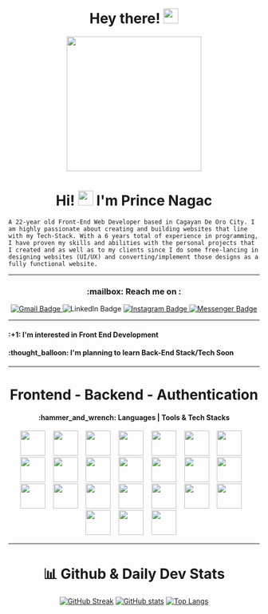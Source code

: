 <h1 align="center">
   Hey there! <img src="https://media.giphy.com/media/hvRJCLFzcasrR4ia7z/giphy.gif" width="30px"/>
</h1>


<div id="header" align="center">
  <img src="https://camo.githubusercontent.com/cae12fddd9d6982901d82580bdf321d81fb299141098ca1c2d4891870827bf17/68747470733a2f2f6d69726f2e6d656469756d2e636f6d2f6d61782f313336302f302a37513379765349765f7430696f4a2d5a2e676966" width="270"/>
</div>

<h1 align = "center">
 Hi! <img src="https://media.giphy.com/media/hvRJCLFzcasrR4ia7z/giphy.gif" width="30px"/> I'm Prince Nagac  
</h1>
 
 `A 22-year old Front-End Web Developer based in Cagayan De Oro City. I am highly passionate about creating and building websites that line with my Tech-Stack. With a 6 years total of experience in programming, I have proven my skills and abilities with the personal projects that I created and as well as to my clients since I do some free-lancing in designing websites (UI/UX) and converting/implement those designs as a fully functional website.`



  ***
 
 <h3 align = "center" > :mailbox: Reach me on :</h5>
 <div id="badges" align="center">
   <a target="_blank" href="mailto:princenagac12@gmail.com">
  <img src="https://img.shields.io/badge/Gmail-red?style=for-the-badge&logo=gmail&logoColor=white" alt="Gmail Badge"/>
   </a>
  
  <img src="https://img.shields.io/badge/LinkedIn-blue?style=for-the-badge&logo=linkedin&logoColor=white" alt="LinkedIn Badge"/>
   
  <a target = "_blank" href ="https://www.instagram.com/pandaaa4021/" >
  <img src="https://img.shields.io/badge/Instagram-d62976?style=for-the-badge&logo=instagram&logoColor=white" alt="Instagram Badge"/>
   </a>
  <a target = "_blank " href ="http://www.m.me/Kijirooo01/" > 
  <img src="https://img.shields.io/badge/Messenger-blue?style=for-the-badge&logo=messenger&logoColor=white" alt="Messenger Badge"/>
  </a>  
</div>
<div align = "center">
<img src="https://komarev.com/ghpvc/?username=prince0010&style=flat-square&color=blue" alt=""/>
 </div>


 ***
 
 <h4 align = "left">
:+1: I'm interested in Front End Development  
 </h4>
  <h4 align = "left" >
   :thought_balloon: I'm planning to learn Back-End Stack/Tech Soon  
  </h4>

***

<!-- FRONT-END DEVELOPMENT | API | AUTHENTICATION | HOSTING  -->
<h1 align = "center"> Frontend - Backend - Authentication </h1>
<h4 align ="center">  :hammer_and_wrench: Languages | Tools & Tech Stacks </h4>

<!-- DevICONS -->
<div align = "center"> 

<img src="https://cdn.jsdelivr.net/gh/devicons/devicon/icons/html5/html5-original.svg" height = "50"/>&nbsp;&nbsp;&nbsp;
<img src="https://cdn.jsdelivr.net/gh/devicons/devicon/icons/css3/css3-original.svg" height = "50"/>&nbsp;&nbsp;&nbsp;
<img src="https://cdn.jsdelivr.net/gh/devicons/devicon/icons/javascript/javascript-original.svg" height = "50"/>&nbsp;&nbsp;&nbsp;
<img src="https://cdn.jsdelivr.net/gh/devicons/devicon/icons/react/react-original.svg" height = "50"/>&nbsp;&nbsp;&nbsp;
<img src="https://cdn.jsdelivr.net/gh/devicons/devicon/icons/typescript/typescript-original.svg" height = "50"/>&nbsp;&nbsp;&nbsp;
<img src="https://cdn.jsdelivr.net/gh/devicons/devicon/icons/express/express-original.svg" height = "50"/>&nbsp;&nbsp;&nbsp;
<img src="https://cdn.jsdelivr.net/gh/devicons/devicon/icons/jquery/jquery-original.svg" height = "50"/>&nbsp;&nbsp;&nbsp;
<img src="https://cdn.jsdelivr.net/gh/devicons/devicon/icons/npm/npm-original-wordmark.svg" height = "50"/>&nbsp;&nbsp;&nbsp;
<img src="https://cdn.jsdelivr.net/gh/devicons/devicon/icons/appwrite/appwrite-original.svg" height = "50"/>&nbsp;&nbsp;&nbsp;
<img src="https://cdn.jsdelivr.net/gh/devicons/devicon/icons/visualstudio/visualstudio-plain.svg" height = "50"/>&nbsp;&nbsp;&nbsp;
<img src="https://cdn.jsdelivr.net/gh/devicons/devicon/icons/php/php-original.svg" height = "50"/>&nbsp;&nbsp;&nbsp;
<img src="https://cdn.jsdelivr.net/gh/devicons/devicon/icons/nodejs/nodejs-original.svg" height = "50"/>&nbsp;&nbsp;&nbsp;
<img src="https://cdn.jsdelivr.net/gh/devicons/devicon/icons/mongodb/mongodb-original.svg" height = "50"/>&nbsp;&nbsp;&nbsp;
<img src="https://cdn.jsdelivr.net/gh/devicons/devicon/icons/java/java-original.svg" height = "50"/>&nbsp;&nbsp;&nbsp;
<img src="https://cdn.jsdelivr.net/gh/devicons/devicon/icons/python/python-original.svg" height = "50"/>&nbsp;&nbsp;&nbsp;
<img src="https://cdn.jsdelivr.net/gh/devicons/devicon/icons/mysql/mysql-original.svg" height = "50"/>&nbsp;&nbsp;&nbsp;
<img src="https://cdn.jsdelivr.net/gh/devicons/devicon/icons/materialui/materialui-original.svg" height = "50"/>&nbsp;&nbsp;&nbsp;
<img src="https://cdn.jsdelivr.net/gh/devicons/devicon/icons/flutter/flutter-original.svg" height = "50"/>&nbsp;&nbsp;&nbsp;
<img src="https://cdn.jsdelivr.net/gh/devicons/devicon/icons/sqlite/sqlite-original.svg"  height = "50"/>&nbsp;&nbsp;&nbsp;
<img src="https://cdn.jsdelivr.net/gh/devicons/devicon/icons/firebase/firebase-plain.svg" height = "50"/>&nbsp;&nbsp;&nbsp;
<img src="https://cdn.jsdelivr.net/gh/devicons/devicon/icons/dart/dart-original.svg" height = "50"/>&nbsp;&nbsp;&nbsp;
<img src="https://cdn.jsdelivr.net/gh/devicons/devicon/icons/blender/blender-original.svg" height = "50"/>&nbsp;&nbsp;&nbsp;
<img src="https://cdn.jsdelivr.net/gh/devicons/devicon/icons/figma/figma-original.svg"  height = "50"/>&nbsp;&nbsp;&nbsp;
<img src="https://cdn.jsdelivr.net/gh/devicons/devicon/icons/xd/xd-plain.svg" height = "50"/>&nbsp;&nbsp;&nbsp;
          
***

<!--Github Stats -->

  # 📊 Github & Daily Dev Stats
  
<!-- <a href="https://app.daily.dev/prince0010"><img src= "https://github.com/prince0010/prince00101/blob/main/devcard.svg" height = "370" alt="Prince Nagac's Dev Card"/></a> -->
[![GitHub Streak](https://github-readme-streak-stats.herokuapp.com?user=prince0010&theme=dark)](https://git.io/streak-stats) [![GitHub stats](https://github-readme-stats-sigma-five.vercel.app/api?username=prince0010&theme=radical)](https://github.com/prince0010/github-readme-stats) 
[![Top Langs](https://github-readme-stats-sigma-five.vercel.app/api/top-langs/?username=prince0010&theme=radical&layout=donut)](https://github.com/prince0010/github-readme-stats)
</div>




